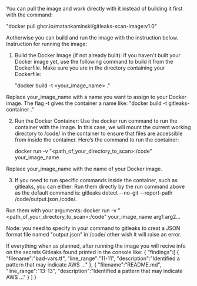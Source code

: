 You can pull the image and work directly with it instead of building it first with the command:

   "docker pull ghcr.io/matankaminski/gitleaks-scan-image:v1.0"
   
Aotherwise you can build and run the image with the instruction below.
Instruction for running the image:

1. Build the Docker Image (if not already built): If you haven't built your Docker image yet, use the following command to build it from the Dockerfile. Make sure you are in the directory containing your Dockerfile:
 
    "docker build -t <your_image_name> ."

Replace your_image_name with a name you want to assign to your Docker image.
The flag -t gives the container a name like: "docker build -t gitleaks-container ."

2. Run the Docker Container: Use the docker run command to run the container with the image. In this case, we will mount the current working directory to /code/ in the container to ensure that files are accessible from inside the container.
Here’s the command to run the container:

    docker run -v "<path_of_your_directory_to_scan>:/code" your_image_name

Replace your_image_name with the name of your Docker image.

3. If you need to run specific commands inside the container, such as gitleaks, you can either:
 Run them directly by the run command above as the default command is:
    gitleaks detect --no-git --report-path /code/output.json /code/.

 Run them with your arguments:
    docker run -v "<path_of_your_directory_to_scan>:/code" your_image_name arg1 arg2...

Node: you need to specify in your command to gitleaks to creat a JSON format file named "output.json" in /code/ other wish it will raise an error.

If everything when as planned, after running the image you will recive info on the secrets Gitleaks found printed in the console like:
{
  "findings":[
  {
      "filename":"bad-vars.tf",
      "line_range":"11-11",
      "description":"Identified a pattern that may indicate AWS ..."
    },
    {
      "filename":"README.md",
      "line_range":"13-13",
      "description":"Identified a pattern that may indicate AWS ..."
    }
  ]
}
